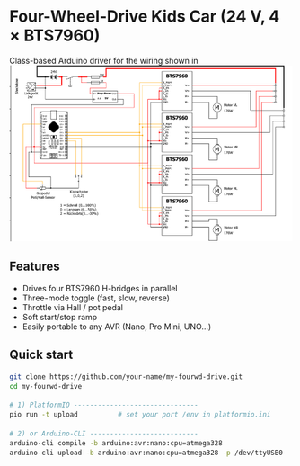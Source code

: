 # Four-Wheel-Drive Kids Car (24 V, 4 × BTS7960)

Class-based Arduino driver for the wiring shown in  
![schematic](docs/schematic.png)

## Features
* Drives four BTS7960 H-bridges in parallel
* Three-mode toggle (fast, slow, reverse)
* Throttle via Hall / pot pedal
* Soft start/stop ramp
* Easily portable to any AVR (Nano, Pro Mini, UNO…)

## Quick start

```bash
git clone https://github.com/your-name/my-fourwd-drive.git
cd my-fourwd-drive

# 1) PlatformIO -------------------------------
pio run -t upload          # set your port /env in platformio.ini

# 2) or Arduino-CLI ---------------------------
arduino-cli compile -b arduino:avr:nano:cpu=atmega328
arduino-cli upload -b arduino:avr:nano:cpu=atmega328 -p /dev/ttyUSB0
